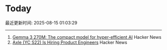 # Today

最近更新时间: 2025-08-15 01:03:29

--- 
1. [Gemma 3 270M: The compact model for hyper-efficient AI](https://developers.googleblog.com/en/introducing-gemma-3-270m/) Hacker News
2. [Axle (YC S22) Is Hiring Product Engineers](https://www.ycombinator.com/companies/axle/jobs/8wAy0QH-product-engineer) Hacker News
